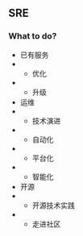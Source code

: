 ## SRE

### What to do?
* 已有服务
* * 优化
* * 升级
* 运维
* * 技术演进
* * 自动化
* * 平台化
* * 智能化
* 开源
* * 开源技术实践
* * 走进社区
